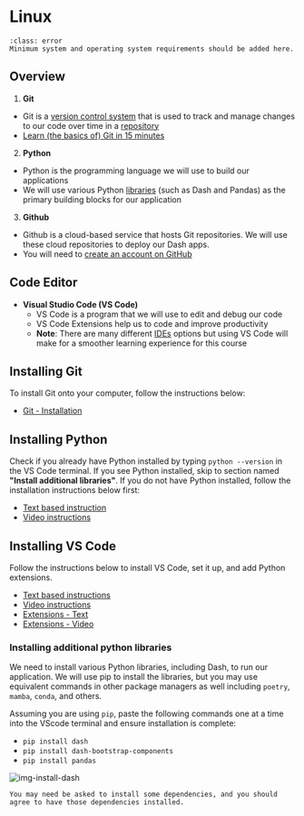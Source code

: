 # Linux

```{admonition} Editing TODO
:class: error
Minimum system and operating system requirements should be added here.
```

## Overview

1. **Git**
  - Git is a [version control system](https://www.geeksforgeeks.org/version-control-systems/) that is used to track and manage changes to our code over time in a [repository](https://www.geeksforgeeks.org/what-is-a-git-repository/)
  - [Learn (the basics of) Git in 15 minutes](https://youtu.be/USjZcfj8yxE)

2. **Python**
  - Python is the programming language we will use to build our applications
  - We will use various Python [libraries](https://www.geeksforgeeks.org/libraries-in-python/) (such as Dash and Pandas) as the primary building blocks for our application

3. **Github**
  - Github is a cloud-based service that hosts Git repositories. We will use these cloud repositories to deploy our Dash apps.
  - You will need to [create an account on GitHub](https://github.com/signup)

## Code Editor

- **Visual Studio Code (VS Code)**
  - VS Code is a program that we will use to edit and debug our code
  - VS Code Extensions help us to code and improve productivity
  - **Note**: There are many different [IDEs](https://www.codecademy.com/article/what-is-an-ide) options but using VS Code will make for a smoother learning experience for this course

## Installing Git

To install Git onto your computer, follow the instructions below:
- [Git - Installation](https://git-scm.com/book/en/v2/Getting-Started-Installing-Git)

## Installing Python

Check if you already have Python installed by typing ```python --version``` in the VS Code terminal.
If you see Python installed, skip to section named **"Install additional libraries"**. If you do not have Python installed, follow the installation instructions below first:
- [Text based instruction](https://www.python.org/downloads/)
- [Video instructions](https://www.youtube.com/watch?v=Br2xt6B57SA)

## Installing VS Code

Follow the instructions below to install VS Code, set it up, and add Python extensions.
- [Text based instructions](https://code.visualstudio.com/docs/setup/linux)
- [Video instructions](https://code.visualstudio.com/docs/introvideos/basics)
- [Extensions - Text](https://code.visualstudio.com/docs/languages/python)
- [Extensions - Video](https://www.youtube.com/watch?v=Z3i04RoI9Fk)

### Installing additional python libraries

We need to install various Python libraries, including Dash, to run our application.
We will use pip to install the libraries, but you may use equivalent commands in other package managers as well including `poetry`, `mamba`, `conda`, and others.

Assuming you are using `pip`, paste the following commands one at a time into the VScode terminal and ensure installation is complete:

- `pip install dash`
- `pip install dash-bootstrap-components`
- `pip install pandas`

![img-install-dash](./ch0_files/install-dash.png)

```{caution} text
You may need be asked to install some dependencies, and you should agree to have those dependencies installed.
```